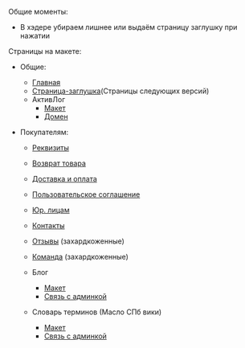 Общие моменты:
- В хэдере убираем лишнее или выдаём страницу заглушку при нажатии

Страницы на макете:
- Общие:
	- [Главная](https://www.figma.com/design/TQrXQTtTwlnhrJIVcBIVbY/%D0%9C%D0%B0%D1%81%D0%BB%D0%BE-%D0%A1%D0%9F%D0%91?node-id=208-686&t=rsO6pRlxtaEYvfAT-4)
	- [Страница-заглушка](https://www.figma.com/design/TQrXQTtTwlnhrJIVcBIVbY/%D0%9C%D0%B0%D1%81%D0%BB%D0%BE-%D0%A1%D0%9F%D0%91?node-id=1107-17028&t=rsO6pRlxtaEYvfAT-4)(Страницы следующих версий)
	- АктивЛог
		- [Макет](https://www.figma.com/design/TQrXQTtTwlnhrJIVcBIVbY/%D0%9C%D0%B0%D1%81%D0%BB%D0%BE-%D0%A1%D0%9F%D0%91?node-id=235-2272&t=rsO6pRlxtaEYvfAT-4)
		- [Домен](✅Активлог.md)

- Покупателям:
	- [Реквизиты](https://www.figma.com/design/TQrXQTtTwlnhrJIVcBIVbY/%D0%9C%D0%B0%D1%81%D0%BB%D0%BE-%D0%A1%D0%9F%D0%91?node-id=341-3990&t=rsO6pRlxtaEYvfAT-4)
	- [Возврат товара](https://www.figma.com/design/TQrXQTtTwlnhrJIVcBIVbY/%D0%9C%D0%B0%D1%81%D0%BB%D0%BE-%D0%A1%D0%9F%D0%91?node-id=346-4996&t=rsO6pRlxtaEYvfAT-4)
	- [Доставка и оплата](https://www.figma.com/design/TQrXQTtTwlnhrJIVcBIVbY/%D0%9C%D0%B0%D1%81%D0%BB%D0%BE-%D0%A1%D0%9F%D0%91?node-id=341-3529&t=rsO6pRlxtaEYvfAT-4)
	- [Пользовательское соглашение](https://www.figma.com/design/TQrXQTtTwlnhrJIVcBIVbY/%D0%9C%D0%B0%D1%81%D0%BB%D0%BE-%D0%A1%D0%9F%D0%91?node-id=341-3780&t=rsO6pRlxtaEYvfAT-4)
	- [Юр. лицам](https://www.figma.com/design/TQrXQTtTwlnhrJIVcBIVbY/%D0%9C%D0%B0%D1%81%D0%BB%D0%BE-%D0%A1%D0%9F%D0%91?node-id=346-5225&t=zAHDJcB2ju1OXwiD-4)
	- [Контакты](https://www.figma.com/design/TQrXQTtTwlnhrJIVcBIVbY/%D0%9C%D0%B0%D1%81%D0%BB%D0%BE-%D0%A1%D0%9F%D0%91?node-id=1178-12151&t=wznkou2lzhkUzAIf-4)
	- [Отзывы](https://www.figma.com/design/TQrXQTtTwlnhrJIVcBIVbY/%D0%9C%D0%B0%D1%81%D0%BB%D0%BE-%D0%A1%D0%9F%D0%91?node-id=346-5542&t=zAHDJcB2ju1OXwiD-4) (захардкоженные)
	- [Команда](https://www.figma.com/design/TQrXQTtTwlnhrJIVcBIVbY/%D0%9C%D0%B0%D1%81%D0%BB%D0%BE-%D0%A1%D0%9F%D0%91?node-id=317-3178&t=zAHDJcB2ju1OXwiD-4) (захардкоженные)

	- Блог
		- [Макет](https://www.figma.com/design/TQrXQTtTwlnhrJIVcBIVbY/%D0%9C%D0%B0%D1%81%D0%BB%D0%BE-%D0%A1%D0%9F%D0%91?node-id=332-4079&t=rsO6pRlxtaEYvfAT-4)
		- [Связь с админкой](../Админка/Процессы/Связь%20со%20страницами%20покупателя/✅1-ая%20версия/Блог.md)
	- Словарь терминов (Масло СПб вики)
		- [Макет](https://www.figma.com/design/TQrXQTtTwlnhrJIVcBIVbY/%D0%9C%D0%B0%D1%81%D0%BB%D0%BE-%D0%A1%D0%9F%D0%91?node-id=351-4337&t=rsO6pRlxtaEYvfAT-4)
		- [Связь с админкой](../Админка/Процессы/Связь%20со%20страницами%20покупателя/✅1-ая%20версия/Масло%20СПб%20вики%20(Словарь%20терминов).md)